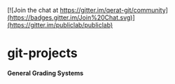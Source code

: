 
[![Join the chat at https://gitter.im/qerat-git/community](https://badges.gitter.im/Join%20Chat.svg)](https://gitter.im/publiclab/publiclab)

# git-projects

#### General Grading Systems 
